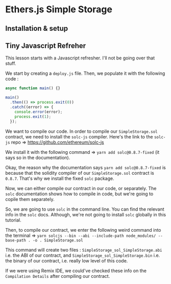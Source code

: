 # Ethers.js Simple Storage

## Installation & setup

## Tiny Javascript Refreher

This lesson starts with a Javascript refresher. I'll not be going over that stuff.

We start by creating a `deploy.js` file. Then, we populate it with the following code :

```javascript
async function main() {}

main()
  .then(() => process.exit(0))
  .catch((error) => {
    console.error(error);
    process.exit(1);
  });
```

<!-- Try to write this function with try/catch instead of promises -->

We want to compile our code. In order to compile our `SimpleStorage.sol` contract, we need to install the `solc-js` compiler. Here's the link to the `solc-js` repo => https://github.com/ethereum/solc-js

We install it with the following command => `yarn add solc@0.8.7-fixed` (it says so in the documentation).

Okay, the reason why the documentation says `yarn add solc@0.8.7-fixed` is because that the solidity compiler of our `SimpleStorage.sol` contract is `0.8.7`. That's why we install the fixed `solc` package.

Now, we can either compile our contract in our code, or separately. The `solc` documentation shows how to compile in code, but we're going to copile them separately.

So, we are going to use `solc` in the command line. You can find the relevant info in the `solc` docs. Although, we're not going to install `solc` globally in this tutorial.

Then, to compile our contract, we enter the following weird command into the terminal => `yarn solcjs --bin --abi --include-path node_modules/ --base-path . -o . SimpleStorage.sol`

This command will create two files : `SimpleStorage_sol_SimpleStorage.abi` i.e. the ABI of our contract, and `SimpleStorage_sol_SimpleStorage.bin` i.e. the binary of our contract, i.e. really low level of this code.

If we were using Remix IDE, we could've checked these info on the `Compilation Details` after compiling our contract.
